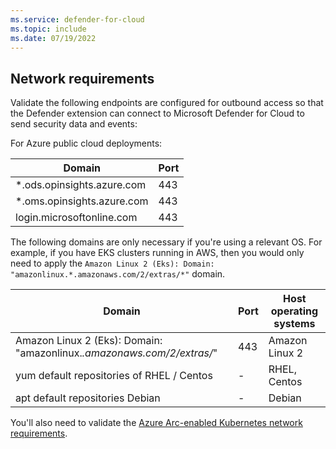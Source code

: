 ```yaml
---
ms.service: defender-for-cloud
ms.topic: include
ms.date: 07/19/2022
---
```


## Network requirements

Validate the following endpoints are configured for outbound access so that the Defender extension can connect to Microsoft Defender for Cloud to send security data and events:

For Azure public cloud deployments:

| Domain                     | Port |
| -------------------------- | ---- |
| *.ods.opinsights.azure.com | 443  |
| *.oms.opinsights.azure.com | 443  |
| login.microsoftonline.com  | 443  |

The following domains are only necessary if you're using a relevant OS. For example, if you have EKS clusters running in AWS, then you would only need to apply the `Amazon Linux 2 (Eks): Domain: "amazonlinux.*.amazonaws.com/2/extras/*"` domain.

| Domain                     | Port | Host operating systems |
| -------------------------- | ---- | -- |
| Amazon Linux 2 (Eks): Domain: "amazonlinux.*.amazonaws.com/2/extras/*" | 443 | Amazon Linux 2 |
| yum default repositories of RHEL / Centos  | - | RHEL, Centos |
| apt default repositories Debian | - | Debian |

You'll also need to validate the [Azure Arc-enabled Kubernetes network requirements](../../azure-arc/kubernetes/quickstart-connect-cluster.md#meet-network-requirements).
